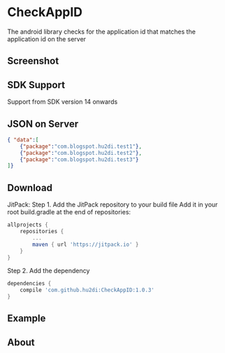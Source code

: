 # CheckAppID
The android library checks for the application id that matches the application id on the server
## Screenshot
## SDK Support
Support from SDK version 14 onwards
## JSON on Server
```json
{ "data":[
	{"package":"com.blogspot.hu2di.test1"},
	{"package":"com.blogspot.hu2di.test2"},
	{"package":"com.blogspot.hu2di.test3"}
]}
```
## Download
JitPack:
Step 1. Add the JitPack repository to your build file
Add it in your root build.gradle at the end of repositories:
```groovy
allprojects {
	repositories {
		...
		maven { url 'https://jitpack.io' }
	}
}
```
Step 2. Add the dependency
```groovy
dependencies {
    compile 'com.github.hu2di:CheckAppID:1.0.3'
}
```
## Example
## About
